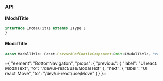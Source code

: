 

### API

#### IModalTitle

```ts
interface IModalTitle extends IType {
}
```

#### ModalTitle

```ts
const ModalTitle: React.ForwardRefExoticComponent<Omit<IModalTitle, "ref"> & React.RefAttributes<unknown>>;
```


~{
  "element": "BottomNavigation",
  "props": {
    "previous": {
      "label": "UI react: ModalText",
      "to": "/dev/ui-react/use/ModalText"
    },
    "next": {
      "label": "UI react: Move",
      "to": "/dev/ui-react/use/Move"
    }
  }
}~
